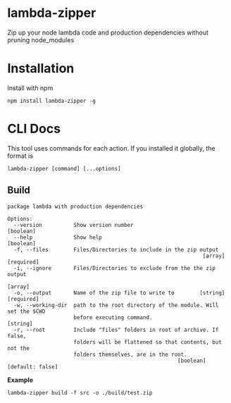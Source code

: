 # lambda-zipper

Zip up your node lambda code and production dependencies without pruning node_modules

# Installation

Install with npm

```
npm install lambda-zipper -g
```

# CLI Docs

This tool uses commands for each action. If you installed it globally, the format is

```
lambda-zipper [command] [...options]
```

## Build

```
package lambda with production dependencies

Options:
  --version          Show version number                               [boolean]
  --help             Show help                                         [boolean]
  -f, --files        Files/Directories to include in the zip output
                                                              [array] [required]
  -i, --ignore       Files/Directories to exclude from the the zip output
                                                                         [array]
  -o, --output       Name of the zip file to write to        [string] [required]
  -w, --working-dir  path to the root directory of the module. Will set the $CWD
                     before executing command.                          [string]
  -r, --root         Include "files" folders in root of archive. If false,
                     folders will be flattened so that contents, but not the
                     folders themselves, are in the root.
                                                      [boolean] [default: false]
```

**Example**

```
lambda-zipper build -f src -o ./build/test.zip
```
